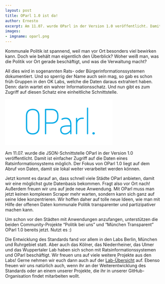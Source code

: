 ```yaml
---
layout: post
title: OParl 1.0 ist da!
author: Ernesto
excerpt: Am 11.07. wurde OParl in der Version 1.0 veröffentlicht. Damit ist einfacher Zugriff auf die Daten eines Ratsinformationsystems möglich.
images:
- imgname: oparl.png
---
```


Kommunale Politik ist spannend, weil man vor Ort besonders viel bewirken kann. Doch wie behält man eigentlich den Überblick? Woher weiß man, was die Politik vor Ort gerade beschäftigt, und was die Verwaltung macht?

All dies wird in sogenannten Rats- oder Bürgerinformationssystemen dokumentiert. Und so sperrig der Name auch sein mag, so gab es schon früh Gruppen in den OK Labs, welche die Daten daraus extrahiert haben. Denn: darin wartet ein wahrer Informationsschatz. Und nun gibt es zum Zugriff auf diesen Schatz eine einheitliche Schnittstelle.

![oparl_logo](/assets/blog/oparl.png)

Am 11.07. wurde die JSON-Schnittstelle OParl in der Version 1.0 veröffentlicht. Damit ist einfacher Zugriff auf die Daten eines Ratsinformationsystems möglich. Der Fokus von OParl 1.0 liegt auf dem Abruf von Daten, damit sie lokal weiter verarbeitet werden können.

Jetzt kommt es darauf an, dass schnell viele Städte OParl anbieten, damit wir eine möglichst gute Datenbasis bekommen. Fragt also vor Ort nach! Außerdem freuen wir uns auf jede neue Anwendung. Mit OParl muss man jetzt keinen komplexen Scraper mehr warten, sondern kann sich ganz auf seine Idee konzentrieren. Wir hoffen daher auf tolle neue Ideen, wie man mit Hilfe der offenen Daten kommunale Politik transparenter und partizipativer machen kann.

Um schon vor den Städten mit Anwendungen anzufangen, unterstützen die beiden Community-Projekte “Politik bei uns” und “München Transparent” OParl 1.0 bereits jetzt. Nutzt es :)

Die Entwicklung des Standards fand vor allem in den Labs Berlin, München und Ruhrgebiet statt. Aber auch das Kölner, das Niederrheiner, das Ulmer und das Wuppertaler Lab haben sich schon mit Ratsinformationssystemen und OParl beschäftigt. Wir freuen uns auf viele weitere Projekte aus den Labs! Gerne nehmen wir euch dann auch auf der [Lab-Übersicht](https://oparl.org/initiatoren-und-unterstuetzer/) auf. Ebenso freuen wir uns natürlich auch, wenn ihr an der Weiterentwicklung des Standards oder an einem unserer Projekte, die ihr in unserer GitHub-Organisation findet mitarbeiten wollt.
